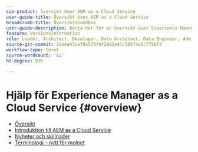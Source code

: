 ```yaml
---
sub-product: Översikt över AEM as a Cloud Service
user-guide-title: Översikt över AEM as a Cloud Service
breadcrumb-title: Översiktshandbok
user-guide-description: Börja här för en översikt över Experience Manager as a Cloud Service, med bland annat en introduktion och en terminologilista.
feature: Versionsinformation
role: Leader, Architect, Developer, Data Architect, Data Engineer, Admin, User
source-git-commit: 24a4a43cef9a579f9f2992a41c582f4a6c775bf3
workflow-type: tm+mt
source-wordcount: '62'
ht-degree: 93%

---
```



# Hjälp för Experience Manager as a Cloud Service {#overview}

+ [Översikt](/help/overview/home.md)
+ [Introduktion till AEM as a Cloud Service](introduction.md)
+ [Nyheter och skillnader](what-is-new-and-different.md)
+ [Terminologi – nytt för molnet](terminology.md)
